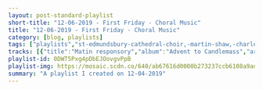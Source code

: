 ```yaml
---
layout: post-standard-playlist
short-title: "12-06-2019 - First Friday - Choral Music"
title: "12-06-2019 - First Friday - Choral Music"
category: [blog, playlists]
tags: ["playlists","st-edmundsbury-cathedral-choir,-martin-shaw,-charles-borthwick,-richard-parker,-samuel-rathbone,-scott-farrell","chanticleer","john-tavener,-the-temple-church-choir,-stephen-layton","the-sixteen","boris-ord,-queens'-college-choir,-cambridge,-queens'-chapel-players,-silas-wollston","anonymous,-choir-of-king's-college,-cambridge,-david-briggs,-stephen-cleobury","martin-shaw,-the-queen's-six","traditional,-robert-shaw-chorale","peter-warlock,-voces8","the-king's-singers"]
tracks: [{"title":"Matin responsory","album":"Advent to Candlemass","artists":"St Edmundsbury Cathedral Choir, Martin Shaw, Charles Borthwick, Richard Parker, Samuel Rathbone, Scott Farrell"},{"title":"The Town Lay Hushed - Thomas Tallis - Live","album":"Our Favorite Carols (Live)","artists":"Chanticleer"},{"title":"The Lamb","album":"The John Tavener Collection","artists":"John Tavener, The Temple Church Choir, Stephen Layton"},{"title":"Jesus Christ the Apple Tree","album":"A Traditional Christmas Carol Collection, Vol. II","artists":"The Sixteen"},{"title":"Adam lay y-bounden","album":"And Comes The Day: Carols and Antiphons for Advent","artists":"Boris Ord, Queens' College Choir, Cambridge, Queens' Chapel Players, Silas Wollston"},{"title":"The Infant King (Old Basque)","album":"O Come All Ye Faithful - Favourite Christmas Carols","artists":"Anonymous, Choir of King's College, Cambridge, David Briggs, Stephen Cleobury"},{"title":"Coventry Carol","album":"Lo, How a Rose E'er Blooming","artists":"Martin Shaw, The Queen's Six"},{"title":"Coventry Carol / Shepherd's Carol","album":"Christmas Hymns and Carols, Vol 1 (Expanded)","artists":"Traditional, Robert Shaw Chorale"},{"title":"Bethlehem Down","album":"Christmas","artists":"Peter Warlock, Voces8"},{"title":"Bethlehem Down","album":"Christmas","artists":"The King's Singers"}]
playlist-id: 0DWT5Pxg4pDbEJOovgvPpB
playlist-img: https://mosaic.scdn.co/640/ab67616d0000b273237ccb6108a9ad341f985d30ab67616d0000b27340a8b895ce0daee7c49f6a1fab67616d0000b27359ae9a5da731f61c7d399082ab67616d0000b273623db01c436e129510dfe951
summary: "A playlist I created on 12-04-2019"
---
```

